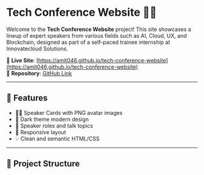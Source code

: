 # Tech Conference Website 🎤🌐

Welcome to the **Tech Conference Website** project! This site showcases a lineup of expert speakers from various fields such as AI, Cloud, UX, and Blockchain, designed as part of a self-paced trainee internship at Innovatecloud Solutions.

🔗 **Live Site**: [https://amit046.github.io/tech-conference-website](https://amit046.github.io/tech-conference-website)  
📁 **Repository**: [GitHub Link](https://github.com/Amit046/tech-conference-website)

---

## 📸 Features

- 🧑‍💻 Speaker Cards with PNG avatar images
- 🎨 Dark theme modern design
- 💬 Speaker roles and talk topics
- 📱 Responsive layout
- 💡 Clean and semantic HTML/CSS

---

## 📂 Project Structure

